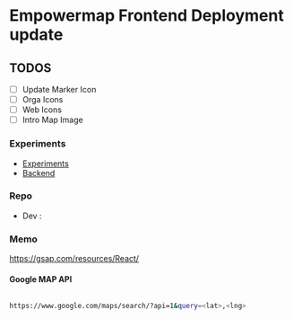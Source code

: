 # Empowermap Frontend Deployment update

## TODOS

- [ ] Update Marker Icon
- [ ] Orga Icons
- [ ] Web Icons
- [ ] Intro Map Image

### Experiments

- [Experiments](https://github.com/DainPark-web/empowermap_vis_experiment)
- [Backend](https://github.com/vi-empowermap/backend)

### Repo

- Dev :

### Memo

<https://gsap.com/resources/React/>

#### Google MAP API

```bash

https://www.google.com/maps/search/?api=1&query=<lat>,<lng>

```
